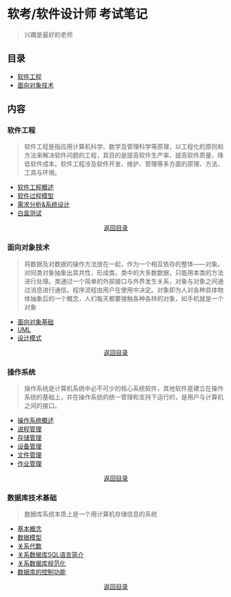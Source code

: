 # 软考/软件设计师 考试笔记 
> 兴趣是最好的老师  

## 目录
- [软件工程](#软件工程) 
- [面向对象技术](#面向对象技术)

## 内容  
### 软件工程  
> 软件工程是指应用计算机科学、数学及管理科学等原理，以工程化的原则和方法来解决软件问题的工程，其目的是提高软件生产率、提高软件质量、降低软件成本。软件工程涉及软件开发、维护、管理等多方面的原理、方法、工具与环境。  

- [软件工程概述](https://github.com/gong2xi/Software-exams/tree/main/%E8%BD%AF%E4%BB%B6%E5%B7%A5%E7%A8%8B#%E8%BD%AF%E4%BB%B6%E5%B7%A5%E7%A8%8B%E6%A6%82%E8%BF%B0)  
- [软件过程模型](https://github.com/gong2xi/Software-exams/tree/main/%E8%BD%AF%E4%BB%B6%E5%B7%A5%E7%A8%8B#%E8%BD%AF%E4%BB%B6%E8%BF%87%E7%A8%8B%E6%A8%A1%E5%9E%8B)
- [需求分析&系统设计](https://github.com/gong2xi/Software-exams/tree/main/%E8%BD%AF%E4%BB%B6%E5%B7%A5%E7%A8%8B#%E9%9C%80%E6%B1%82%E5%88%86%E6%9E%90%E4%B8%8E%E7%B3%BB%E7%BB%9F%E8%AE%BE%E8%AE%A1)
- [白盒测试](https://github.com/gong2xi/Software-exams/tree/main/%E8%BD%AF%E4%BB%B6%E5%B7%A5%E7%A8%8B#%E7%99%BD%E7%9B%92%E6%B5%8B%E8%AF%95)  

<div align=center >
<a href=#目录>返回目录</a>
</div>

### 面向对象技术
> 将数据及对数据的操作方法放在一起，作为一个相互依存的整体——对象。对同类对象抽象出其共性，形成类。类中的大多数数据，只能用本类的方法进行处理。类通过一个简单的外部接口与外界发生关系，对象与对象之间通过消息进行通信。程序流程由用户在使用中决定。对象即为人对各种具体物体抽象后的一个概念，人们每天都要接触各种各样的对象，如手机就是一个对象  

- [面向对象基础]()
- [UML]()
- [设计模式]()  

<div align=center >
<a href=#目录>返回目录</a>
</div>

### 操作系统  
> 操作系统是计算机系统中必不可少的核心系统软件，其他软件是建立在操作系统的基础上，并在操作系统的统一管理和支持下运行的，是用户与计算机之间的接口。  

- [操作系统概述]()
- [进程管理]()
- [存储管理]()
- [设备管理]()
- [文件管理]()
- [作业管理]()  

<div align=center >
<a href=#目录>返回目录</a>
</div>

### 数据库技术基础
> 数据库系统本质上是一个用计算机存储信息的系统

- [基本概念]()
- [数据模型]()
- [关系代数]()
- [关系数据库SQL语言简介]()
- [关系数据库规范化]()
- [数据库的控制功能]()

<div align=center >
<a href=#目录>返回目录</a>
</div>
